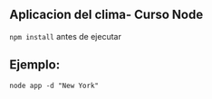 ## Aplicacion del clima- Curso Node

```npm install``` antes de ejecutar

## Ejemplo:
```
node app -d "New York"
```